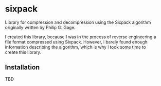 # sixpack

Library for compression and decompression using the Sixpack algorithm originally written by Philip G. Gage.

I created this library, because I was in the process of reverse engineering a file format compressed using Sixpack. However, I barely found enough information describing the algorithm, which is why I took some time to create this library.

## Installation

TBD
